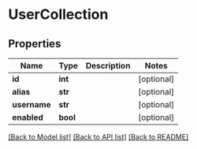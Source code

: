 # UserCollection

## Properties
Name | Type | Description | Notes
------------ | ------------- | ------------- | -------------
**id** | **int** |  | [optional] 
**alias** | **str** |  | [optional] 
**username** | **str** |  | [optional] 
**enabled** | **bool** |  | [optional] 

[[Back to Model list]](../README.md#documentation-for-models) [[Back to API list]](../README.md#documentation-for-api-endpoints) [[Back to README]](../README.md)


